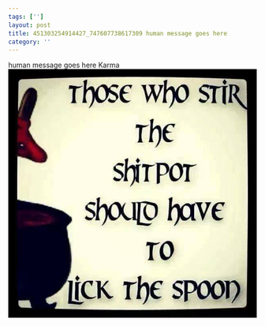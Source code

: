 ```yaml
---
tags: ['']
layout: post
title: 451303254914427_747607738617309 human message goes here
category: ''
---
```

human message goes here
Karma
![451303254914427_747607738617309](/uploads/2014-4-29-451303254914427_747607738617309-human-message-goes-here.jpg)
